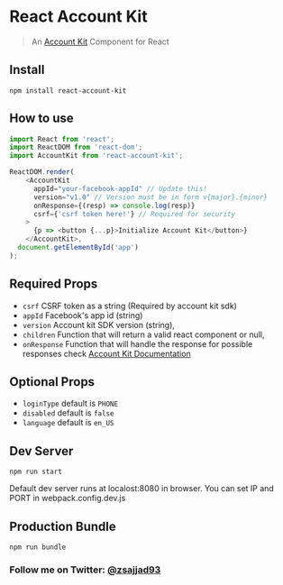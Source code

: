 # React Account Kit

> An [Account Kit](https://developers.facebook.com/docs/accountkit) Component for React

## Install
```
npm install react-account-kit

```

## How to use
```js
import React from 'react';
import ReactDOM from 'react-dom';
import AccountKit from 'react-account-kit';

ReactDOM.render(
    <AccountKit
      appId="your-facebook-appId" // Update this!
      version="v1.0" // Version must be in form v{major}.{minor}
      onResponse={(resp) => console.log(resp)}
      csrf={'csrf token here!'} // Required for security
    >
      {p => <button {...p}>Initialize Account Kit</button>}
    </AccountKit>,
  document.getElementById('app')
);
```

## Required Props
- ```csrf``` CSRF token as a string (Required by account kit sdk)
- ```appId``` Facebook's app id (string)
- ```version``` Account kit SDK version (string),
- ```children``` Function that will return a valid react component or null,
- ```onResponse``` Function that will handle the response for possible responses check [Account Kit Documentation](https://developers.facebook.com/docs/accountkit/webjs)

## Optional Props
- ```loginType``` default is ```PHONE```
- ```disabled``` default is ```false```
- ```language``` default is ```en_US```

## Dev Server
```
npm run start

```
Default dev server runs at localost:8080 in browser.
You can set IP and PORT in webpack.config.dev.js

## Production Bundle
```
npm run bundle
```

### Follow me on Twitter: [@zsajjad93](https://twitter.com/zsajjad93)
